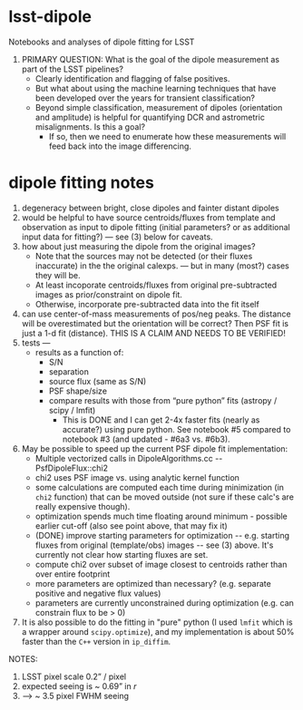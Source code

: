 # lsst-dipole
Notebooks and analyses of dipole fitting for LSST

1. PRIMARY QUESTION: What is the goal of the dipole measurement as
part of the LSST pipelines?
   * Clearly identification and flagging of false positives.
   * But what about using the machine learning techniques that have
     been developed over the years for transient classification?
   * Beyond simple classification, measurement of dipoles (orientation
     and amplitude) is helpful for quantifying DCR and astrometric
     misalignments. Is this a goal?
     * If so, then we need to enumerate how these measurements will
       feed back into the image differencing.

# dipole fitting notes

1. degeneracy between bright, close dipoles and fainter distant
   dipoles
2. would be helpful to have source centroids/fluxes from template and
   observation as input to dipole fitting (initial parameters? or as
   additional input data for fitting?) — see (3) below for caveats.
3. how about just measuring the dipole from the original images?
   * Note that the sources may not be detected (or their fluxes
     inaccurate) in the the original calexps. — but in many (most?)
     cases they will be.
   * At least incoporate centroids/fluxes from original pre-subtracted
     images as prior/constraint on dipole fit.
   * Otherwise, incorporate pre-subtracted data into the fit itself
4. can use center-of-mass measurements of pos/neg peaks. The distance
   will be overestimated but the orientation will be correct? Then PSF
   fit is just a 1-d fit (distance). THIS IS A CLAIM AND NEEDS TO BE
   VERIFIED!
5. tests —
   * results as a function of:
     * S/N
     * separation
     * source flux (same as S/N)
     * PSF shape/size
     * compare results with those from “pure python” fits (astropy /
       scipy / lmfit)
         * This is DONE and I can get 2-4x faster fits (nearly as
           accurate?) using pure python. See notebook #5 compared to
           notebook #3 (and updated - #6a3 vs. #6b3).
6. May be possible to speed up the current PSF dipole fit implementation:
   * Multiple vectorized calls in DipoleAlgorithms.cc -- PsfDipoleFlux::chi2
   * chi2 uses PSF image vs. using analytic kernel function
   * some calculations are computed each time during minimization (in
     `chi2` function) that can be moved outside (not sure if these
     calc's are really expensive though).
   * optimization spends much time floating around minimum - possible
     earlier cut-off (also see point above, that may fix it)
   * (DONE) improve starting parameters for optimization -- e.g. starting
     fluxes from original (template/obs) images -- see (3) above. It's
     currently not clear how starting fluxes are set.
   * compute chi2 over subset of image closest to centroids rather
     than over entire footprint
   * more parameters are optimized than necessary? (e.g. separate
     positive and negative flux values)
   * parameters are currently unconstrained during optimization
     (e.g. can constrain flux to be > 0)
7. It is also possible to do the fitting in "pure" python (I used `lmfit` which is a wrapper around `scipy.optimize`), and my implementation is about 50% faster than the `C++` version in `ip_diffim`.

NOTES:

1. LSST pixel scale 0.2” / pixel
2. expected seeing is  ~ 0.69” in *r*
3.   —> ~ 3.5 pixel FWHM seeing
